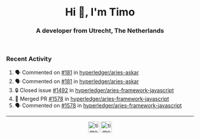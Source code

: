 <h1 align="center">Hi 👋, I'm Timo</h1>
<h3 align="center">A developer from Utrecht, The Netherlands</h3>
<br/>
<!-- https://github.com/rahuldkjain/github-profile-readme-generator --!>

<!--  <p align="left"><img src="https://github-readme-stats.vercel.app/api?username=timoglastra&show_icons=true&count_private=true&" alt="timoglastra" /></p> --!>

<!--
Github language stats
<p align="left"><img src="https://github-readme-stats.vercel.app/api/top-langs/?username=timoglastra&layout=compact" alt="timoglastra" /><p>
-->

<!-- Codestats language stats -->
<!-- <p align="left"><img src="https://codestats-readme.vercel.app/api/top-langs/?username=timoglastra&layout=compact&language_count=12" alt="timoglastra" /><p>    --!>
  
<h3>Recent Activity</h3>

<!--START_SECTION:activity-->
1. 🗣 Commented on [#181](https://github.com/hyperledger/aries-askar/issues/181#issuecomment-1725650134) in [hyperledger/aries-askar](https://github.com/hyperledger/aries-askar)
2. 🗣 Commented on [#181](https://github.com/hyperledger/aries-askar/issues/181#issuecomment-1725414721) in [hyperledger/aries-askar](https://github.com/hyperledger/aries-askar)
3. 🔒 Closed issue [#1492](https://github.com/hyperledger/aries-framework-javascript/issues/1492) in [hyperledger/aries-framework-javascript](https://github.com/hyperledger/aries-framework-javascript)
4. 🎉 Merged PR [#1578](https://github.com/hyperledger/aries-framework-javascript/pull/1578) in [hyperledger/aries-framework-javascript](https://github.com/hyperledger/aries-framework-javascript)
5. 🗣 Commented on [#1578](https://github.com/hyperledger/aries-framework-javascript/pull/1578#issuecomment-1725247291) in [hyperledger/aries-framework-javascript](https://github.com/hyperledger/aries-framework-javascript)
<!--END_SECTION:activity-->

---

<p align="center">
<a href="https://twitter.com/timoglastra" target="blank"><img align="center" src="https://cdn.jsdelivr.net/npm/simple-icons@3.0.1/icons/twitter.svg" alt="timoglastra" height="30" width="30" /></a>
<a href="https://linkedin.com/in/timoglastra" target="blank"><img align="center" src="https://cdn.jsdelivr.net/npm/simple-icons@3.0.1/icons/linkedin.svg" alt="timoglastra" height="30" width="30" /></a>
</p>



